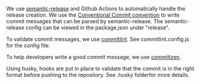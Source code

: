 We use [semantic-release](https://github.com/semantic-release/semantic-release) and Github Actions to automatically handle the release creation. 
We use the [Conventional Commit convention](https://www.conventionalcommits.org/en/v1.0.0-beta.4/) to write commit messages that can be parsed by semantic-release.
The semantic-release config can be viewed in the package.json under "release".

To validate commit messages, we use [commitlint](https://github.com/conventional-changelog/commitlint). See commitlint.config.js for the config file.

To help developers write a good commit message, we use [commitizen](https://github.com/commitizen/cz-cli).

Using husky, hooks are put in place to validate that the commit is in the right format before pushing to the repository. See .husky folderfor more details.
